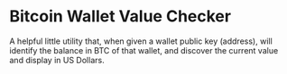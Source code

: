 # Bitcoin Wallet Value Checker

A helpful little utility that, when given a wallet public key (address), will identify the balance in BTC of that wallet, and discover the current value and display in US Dollars.
